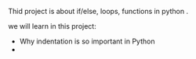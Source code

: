 Thid project is about if/else, loops, functions in python .

we will learn in this project:
- Why indentation is so important in Python
- 

